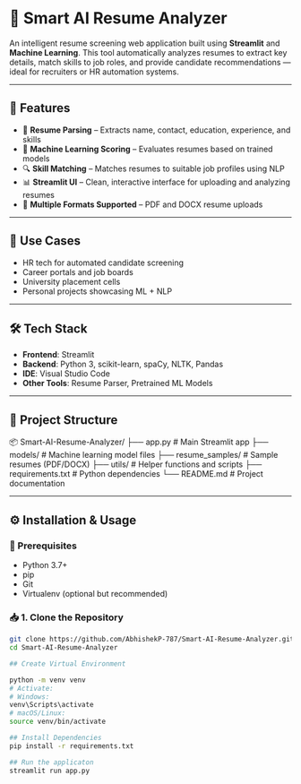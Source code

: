 # 🧠 Smart AI Resume Analyzer

An intelligent resume screening web application built using **Streamlit** and **Machine Learning**. This tool automatically analyzes resumes to extract key details, match skills to job roles, and provide candidate recommendations — ideal for recruiters or HR automation systems.

---

## 🚀 Features

- 📄 **Resume Parsing** – Extracts name, contact, education, experience, and skills
- 🤖 **Machine Learning Scoring** – Evaluates resumes based on trained models
- 🔍 **Skill Matching** – Matches resumes to suitable job profiles using NLP
- 📊 **Streamlit UI** – Clean, interactive interface for uploading and analyzing resumes
- 📁 **Multiple Formats Supported** – PDF and DOCX resume uploads

---

## 🎯 Use Cases

- HR tech for automated candidate screening  
- Career portals and job boards  
- University placement cells  
- Personal projects showcasing ML + NLP

---

## 🛠 Tech Stack

- **Frontend**: Streamlit  
- **Backend**: Python 3, scikit-learn, spaCy, NLTK, Pandas  
- **IDE**: Visual Studio Code  
- **Other Tools**: Resume Parser, Pretrained ML Models  

---

## 📁 Project Structure

📦 Smart-AI-Resume-Analyzer/
├── app.py # Main Streamlit app
├── models/ # Machine learning model files
├── resume_samples/ # Sample resumes (PDF/DOCX)
├── utils/ # Helper functions and scripts
├── requirements.txt # Python dependencies
└── README.md # Project documentation


---

## ⚙️ Installation & Usage

### 🔧 Prerequisites

- Python 3.7+
- pip
- Git
- Virtualenv (optional but recommended)

### 📥 1. Clone the Repository

```bash
git clone https://github.com/AbhishekP-787/Smart-AI-Resume-Analyzer.git
cd Smart-AI-Resume-Analyzer

## Create Virtual Environment

python -m venv venv
# Activate:
# Windows:
venv\Scripts\activate
# macOS/Linux:
source venv/bin/activate

## Install Dependencies
pip install -r requirements.txt

## Run the applicaton
streamlit run app.py
